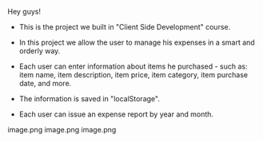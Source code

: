 Hey guys!

- This is the project we built in "Client Side Development" course.

- In this project we allow the user to manage his expenses in a smart and orderly way.

- Each user can enter information about items he purchased - such as: item name, item description, item price, item category, item purchase date, and more.

- The information is saved in "localStorage".

- Each user can issue an expense report by year and month.

image.png
image.png
image.png